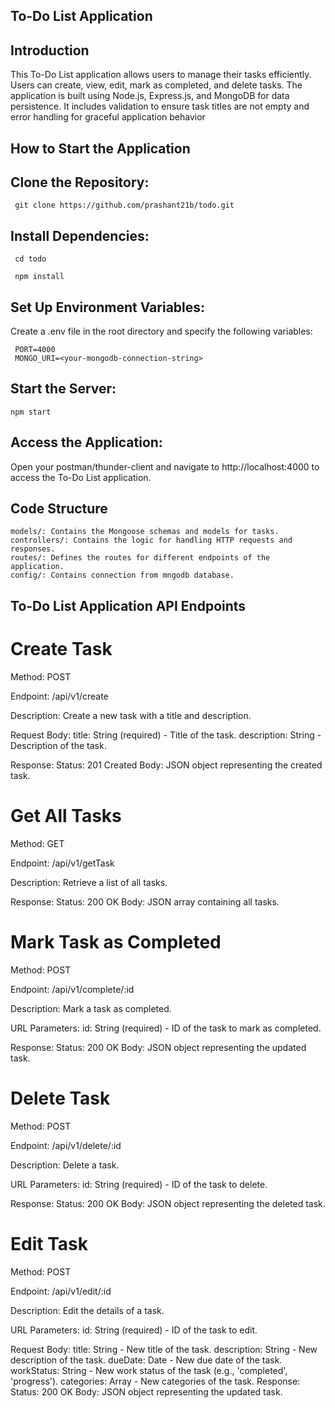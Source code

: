 ## To-Do List Application
 ## Introduction
   This To-Do List application allows users to manage their tasks efficiently. Users can create, view, edit, mark as completed, and delete tasks. The application is built using Node.js, Express.js, and MongoDB for data persistence. It includes validation to ensure task titles are not empty and error handling for graceful application behavior
## How to Start the Application

  ## Clone the Repository:
     git clone https://github.com/prashant21b/todo.git
  ## Install Dependencies:
     cd todo
     
     npm install
  ## Set Up Environment Variables:
  Create a .env file in the root directory and specify the following variables:

     PORT=4000
     MONGO_URI=<your-mongodb-connection-string>
  ## Start the Server:
    npm start
  ## Access the Application:
  Open your postman/thunder-client and navigate to http://localhost:4000 to access the To-Do List application.

  ## Code Structure
    models/: Contains the Mongoose schemas and models for tasks.
    controllers/: Contains the logic for handling HTTP requests and responses.
    routes/: Defines the routes for different endpoints of the application.
    config/: Contains connection from mngodb database.
   
## To-Do List Application API Endpoints
 # Create Task
 Method: POST
 
 Endpoint: /api/v1/create
 
 Description: Create a new task with a title and description.
 
 Request Body: 
title: String (required) - Title of the task.
description: String - Description of the task.

Response:
Status: 201 Created
Body: JSON object representing the created task.

 # Get All Tasks
 
 Method: GET
 
 Endpoint: /api/v1/getTask
 
 Description: Retrieve a list of all tasks.
 
 Response:
 Status: 200 OK
 Body: JSON array containing all tasks.
 
# Mark Task as Completed
 Method: POST
 
 Endpoint: /api/v1/complete/:id
 
 Description: Mark a task as completed.
 
 URL Parameters:
 id: String (required) - ID of the task to mark as completed.

 Response:
 Status: 200 OK
 Body: JSON object representing the updated task.
 
 # Delete Task
 
 Method: POST
 
 Endpoint: /api/v1/delete/:id
 
 Description: Delete a task.
 
 URL Parameters:
 id: String (required) - ID of the task to delete.
 
 Response:
 Status: 200 OK
 Body: JSON object representing the deleted task.
 
 # Edit Task
 Method: POST
 
 Endpoint: /api/v1/edit/:id

 Description: Edit the details of a task.
 
 URL Parameters:
 id: String (required) - ID of the task to edit.
 
 Request Body:
 title: String - New title of the task.
 description: String - New description of the task.
 dueDate: Date - New due date of the task.
 workStatus: String - New work status of the task (e.g., 'completed', 'progress').
 categories: Array - New categories of the task.
 Response:
 Status: 200 OK
 Body: JSON object representing the updated task.
